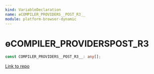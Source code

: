 ```yaml
---
kind: VariableDeclaration
name: ɵCOMPILER_PROVIDERS__POST_R3__
module: platform-browser-dynamic
---
```


# ɵCOMPILER_PROVIDERS**POST_R3**

```ts
const COMPILER_PROVIDERS__POST_R3__: any[];
```

[Link to repo](https://github.com/timdeschryver/angular/blob/master/packages/platform-browser-dynamic/src/compiler_factory.ts#L169-L170)
